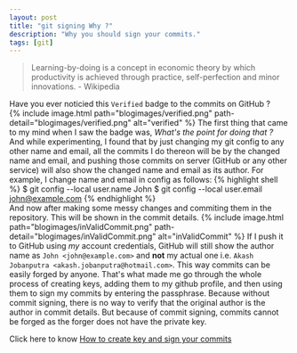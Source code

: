 ```yaml
---
layout: post
title: "git signing Why ?"
description: "Why you should sign your commits."
tags: [git]
---
```


> Learning-by-doing is a concept in economic theory by which productivity is achieved through practice, self-perfection and minor innovations. - Wikipedia

Have you ever noticied this `Verified` badge to the commits on GitHub ?  
{% include image.html path="blogimages/verified.png" path-detail="blogimages/verified.png" alt="verified" %}
The first thing that came to my mind when I saw the badge was, _What's the point for doing that ?_ And while experimenting, I found that by just changing my git config to any other name and email, all the commits I do thereon will be by the changed name and email, and pushing those commits on server (GitHub or any other service) will also show the changed name and email as its author. For example, I change name and email in config as follows:
{% highlight shell %}
$ git config --local user.name John
$ git config --local user.email john@example.com
{% endhighlight %}  
And now after making some messy changes and commiting them in the repository. This will be shown in the commit details.
{% include image.html path="blogimages/inValidCommit.png" path-detail="blogimages/inValidCommit.png" alt="inValidCommit" %}
If I push it to GitHub using _my_ account credentials, GitHub will still show the author name as `John <john@example.com>` and **not** my actual one i.e. `Akash Jobanputra <akash.jobanputra@hotmail.com>`. This way commits can be easily forged by anyone. That's what made me go through the whole process of creating keys, adding them to my github profile, and then using them to sign my commits by entering the passphrase. Because without commit signing, there is no way to verify that the original author is the author in commit details. But because of commit signing, commits cannot be forged as the forger does not have the private key.

Click here to know <a href="/posts/git-signing" target="_blank">How to create key and sign your commits</a>